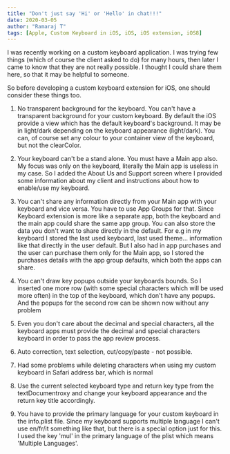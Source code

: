 ```yaml
---
title: "Don't just say 'Hi' or 'Hello' in chat!!!"
date: 2020-03-05
author: "Ramaraj T"
tags: [Apple, Custom Keyboard in iOS, iOS, iOS extension, iOS8]
---
```


I was recently working on a custom keyboard application. I was trying few things (which of course the client asked to do) for many hours, then later I came to know that they are not really possible. I thought I could share them here, so that it may be helpful to someone.

So before developing a custom keyboard extension for iOS, one should consider these things too.

1. No transparent background for the keyboard.
      You can't have a transparent background for your custom keyboard. By default the iOS provide a view which has the default keyboard's background. It may be in light/dark depending on the keyboard appearance (light/dark). You can, of course set any colour to your container view of the keyboard, but not the clearColor.

2. Your keyboard can't be a stand alone. You must have a Main app also. My focus was only on the keyboard, literally the Main app is useless in my case. So I added the About Us and Support screen where I provided some information about my client and instructions about how to enable/use my keyboard.

3. You can't share any information directly from your Main app with your keyboard and vice versa. You have to use App Groups for that. Since Keyboard extension is more like a separate app, both the keyboard and the main app could share the same app group. You can also store the data you don't want to share directly in the default.
   For e.g in my keyboard I stored the last used keyboard, last used theme... information like that directly in the user default. But I also had in app purchases and the user can purchase them only for the Main app, so I stored the purchases details with the app group defaults, which both the apps can share.

4. You can't draw key popups outside your keyboards bounds. So I inserted one more row (with some special characters which will be used more often) in the top of the keyboard, which don't have any popups. And the popups for the second row can be shown now without any problem

5.  Even you don't care about the decimal and special characters, all the keyboard apps must provide the decimal and special characters keyboard in order to pass the app review process.

6. Auto correction, text selection, cut/copy/paste - not possible.

7. Had some problems while deleting characters when using my custom keyboard in Safari address bar, which is normal

8. Use the current selected keyboard type and return key type from the textDocumentroxy and change your keyboard appearance and the return key title accordingly.

9. You have to provide the primary language for your custom keyboard in the info.plist file. Since my keyboard supports multiple language I can't use en/fr/it something like that, but there is a special option just for this. I used the key 'mul' in the primary language of the plist which means 'Multiple Languages'.
